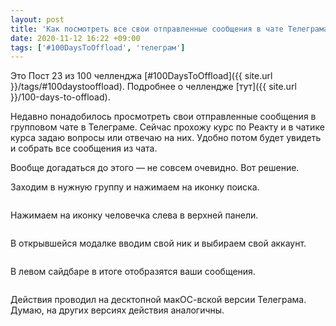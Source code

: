 ```yaml
---
layout: post
title: 'Как посмотреть все свои отправленные сообщения в чате Телеграма'
date: 2020-11-12 16:22 +09:00
tags: ['#100DaysToOffload', 'телеграм']
---
```


Это Пост 23 из 100 челленджа [#100DaysToOffload]({{ site.url }}/tags/#100daystooffload). Подробнее о челлендже [тут]({{ site.url }}/100-days-to-offload).


Недавно понадобилось просмотреть свои отправленные сообщения в групповом чате в Телеграме. Сейчас прохожу курс по Реакту и в чатике курса задаю вопросы или отвечаю на них. Удобно потом будет увидеть и собрать все сообщения из чата.

Вообще догадаться до этого — не совсем очевидно. Вот решение.

Заходим в нужную группу и нажимаем на иконку поиска.

<figure>
  <img src="{{ site.url }}/assets/images/telegram-your-messages/1.png" data-action="zoom" alt="">
</figure>

Нажимаем на иконку человечка слева в верхней панели.

<figure>
  <img src="{{ site.url }}/assets/images/telegram-your-messages/2.png" data-action="zoom" alt="">
</figure>

В открывшейся модалке вводим свой ник и выбираем свой аккаунт.

<figure>
  <img src="{{ site.url }}/assets/images/telegram-your-messages/3.png" data-action="zoom" alt="">
</figure>

В левом сайдбаре в итоге отобразятся ваши сообщения.

<figure>
  <img src="{{ site.url }}/assets/images/telegram-your-messages/4.png" data-action="zoom" alt="">
</figure>

Действия проводил на десктопной макОС-вской версии Телеграма. Думаю, на других версиях действия аналогичны.
